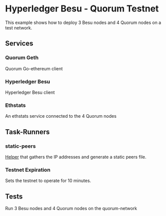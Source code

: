 # Hyperledger Besu - Quorum Testnet

This example shows how to deploy 3 Besu nodes and 4 Quorum nodes on a test network.

## Services

### Quorum Geth
Quorum Go-ethereum client

### Hyperledger Besu
Hyperledger Besu client

### Ethstats
An ethstats service connected to the 4 Quorum nodes

## Task-Runners

### static-peers
[Helper](https://github.com/whiteblock/helpers/tree/master/besu) that gathers the IP addresses and generate a static peers file.

### Testnet Expiration
Sets the testnet to operate for 10 minutes.

## Tests
Run 3 Besu nodes and 4 Quorum nodes on the quorum-network